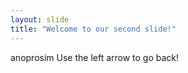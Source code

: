 ```yaml
---
layout: slide
title: "Welcome to our second slide!"
---
```

anoprosim 
Use the left arrow to go back!